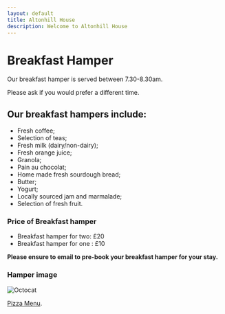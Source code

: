 ```yaml
---
layout: default
title: Altonhill House 
description: Welcome to Altonhill House
---
```



# Breakfast Hamper

Our breakfast hamper is served between 7.30-8.30am.

Please ask if you would prefer a different time.

## Our breakfast hampers include:

* Fresh coffee;
* Selection of teas;
* Fresh milk (dairy/non-dairy);
* Fresh orange juice;
* Granola;
* Pain au chocolat;
* Home made fresh sourdough bread;
* Butter;
* Yogurt;
* Locally sourced jam and marmalade;
* Selection of fresh fruit.

### Price of Breakfast hamper

*   Breakfast hamper for two: £20
*   Breakfast hamper for one : £10


**Please ensure to email to pre-book your breakfast hamper for your stay.**

### Hamper image

![Octocat](https://github.githubassets.com/images/icons/emoji/octocat.png)

[Pizza Menu](./pizza.html).
